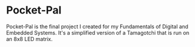 # Pocket-Pal
Pocket-Pal is the final project I created for my Fundamentals of Digital and Embedded Systems. It's a simplified version of a Tamagotchi that is run on an 8x8 LED matrix.
